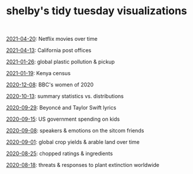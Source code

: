 # shelby's tidy tuesday visualizations

<br>

[2021-04-20](https://shelbybachman.github.io/tidy-tuesday/2021-04-20.html): Netflix movies over time

[2021-04-13](https://shelbybachman.github.io/tidy-tuesday/2021-04-13.html): California post offices

[2021-01-26](https://shelbybachman.github.io/tidy-tuesday/2021-01-26.html): global plastic pollution & pickup

[2021-01-19](https://shelbybachman.github.io/tidy-tuesday/2021-01-19.html): Kenya census

[2020-12-08](https://shelbybachman.github.io/tidy-tuesday/2020-12-08.html): BBC's women of 2020

[2020-10-13](https://shelbybachman.github.io/tidy-tuesday/2020-10-13.html): summary statistics vs. distributions

[2020-09-29](https://shelbybachman.github.io/tidy-tuesday/2020-09-29.html): Beyoncé and Taylor Swift lyrics

[2020-09-15](https://shelbybachman.github.io/tidy-tuesday/2020-09-15.html): US government spending on kids

[2020-09-08](https://shelbybachman.github.io/tidy-tuesday/2020-09-08.html): speakers & emotions on the sitcom friends

[2020-09-01](https://shelbybachman.github.io/tidy-tuesday/2020-09-01.html): global crop yields & arable land over time

[2020-08-25](https://shelbybachman.github.io/tidy-tuesday/2020-08-25.html): chopped ratings & ingredients

[2020-08-18](https://shelbybachman.github.io/tidy-tuesday/2020-08-18.html): threats & responses to plant extinction worldwide
